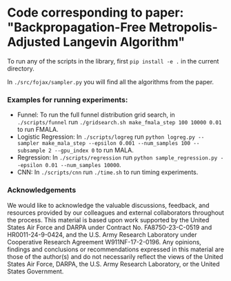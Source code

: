# Code corresponding to paper: "Backpropagation-Free Metropolis-Adjusted Langevin Algorithm"

To run any of the scripts in the library, first `pip install -e .` in the current directory. 

In `./src/fojax/sampler.py` you will find all the algorithms from the paper.

### Examples for running experiments:
* Funnel: To run the full funnel distribution grid search, in `./scripts/funnel` run `./gridsearch.sh make_fmala_step 100 10000 0.01` to run FMALA.
* Logistic Regression: In `./scripts/logreg` run `python logreg.py --sampler make_mala_step --epsilon 0.001 --num_samples 100 --subsample 2 --gpu_index 0` to run MALA.
* Regression: In `./scripts/regression` run `python sample_regression.py --epsilon 0.01 --num_samples 10000`.
* CNN: In `./scripts/cnn` run `./time.sh` to run timing experiments.

### Acknowledgements

We would like to acknowledge the valuable discussions, feedback, and resources provided by our colleagues and external collaborators throughout the process. This material is based upon work supported by the United States Air Force and DARPA under Contract No. FA8750-23-C-0519 and HR0011-24-9-0424, and the U.S. Army Research Laboratory under Cooperative Research Agreement W911NF-17-2-0196. Any opinions, findings and conclusions or recommendations expressed in this material are those of the author(s) and do not necessarily reflect the views of the United States Air Force, DARPA, the U.S. Army Research Laboratory, or the United States Government.